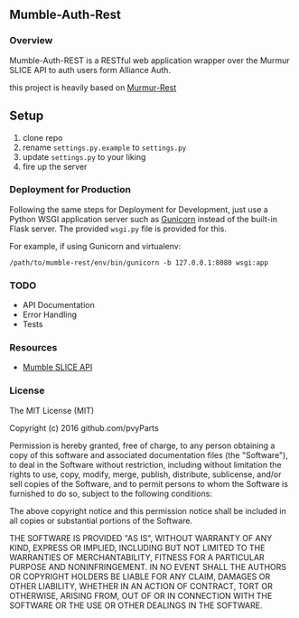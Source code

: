 ## Mumble-Auth-Rest

### Overview

Mumble-Auth-REST is a RESTful web application wrapper over the Murmur SLICE API to auth users form Alliance Auth.

this project is heavily based on [Murmur-Rest](https://github.com/alfg/murmur-rest)

## Setup
1. clone repo
1. rename `settings.py.example` to `settings.py`
1. update `settings.py` to your liking
1. fire up the server

###  Deployment for Production

Following the same steps for Deployment for Development, just use a Python WSGI application server
such as [Gunicorn](http://gunicorn.org/) instead of the built-in Flask server. The provided `wsgi.py`
file is provided for this.

For example, if using Gunicorn and virtualenv:

```
/path/to/mumble-rest/env/bin/gunicorn -b 127.0.0.1:8080 wsgi:app
```

### TODO

- API Documentation
- Error Handling
- Tests

### Resources
- [Mumble SLICE API](https://www.mumble.info/documentation/slice/1.3.0/html/_sindex.html)

### License

The MIT License (MIT)

Copyright (c) 2016 github.com/pvyParts

Permission is hereby granted, free of charge, to any person obtaining a copy
of this software and associated documentation files (the "Software"), to deal
in the Software without restriction, including without limitation the rights
to use, copy, modify, merge, publish, distribute, sublicense, and/or sell
copies of the Software, and to permit persons to whom the Software is
furnished to do so, subject to the following conditions:

The above copyright notice and this permission notice shall be included in
all copies or substantial portions of the Software.

THE SOFTWARE IS PROVIDED "AS IS", WITHOUT WARRANTY OF ANY KIND, EXPRESS OR
IMPLIED, INCLUDING BUT NOT LIMITED TO THE WARRANTIES OF MERCHANTABILITY,
FITNESS FOR A PARTICULAR PURPOSE AND NONINFRINGEMENT. IN NO EVENT SHALL THE
AUTHORS OR COPYRIGHT HOLDERS BE LIABLE FOR ANY CLAIM, DAMAGES OR OTHER
LIABILITY, WHETHER IN AN ACTION OF CONTRACT, TORT OR OTHERWISE, ARISING FROM,
OUT OF OR IN CONNECTION WITH THE SOFTWARE OR THE USE OR OTHER DEALINGS IN
THE SOFTWARE.
